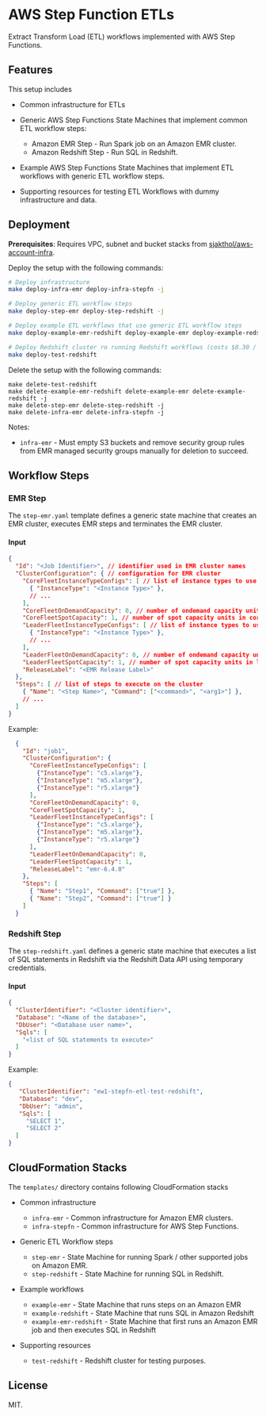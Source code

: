# AWS Step Function ETLs

Extract Transform Load (ETL) workflows implemented with AWS Step Functions.

## Features

This setup includes

* Common infrastructure for ETLs

* Generic AWS Step Functions State Machines that implement common ETL workflow steps:

  * Amazon EMR Step - Run Spark job on an Amazon EMR cluster.
  * Amazon Redshift Step - Run SQL in Redshift.

* Example AWS Step Functions State Machines that implement ETL workflows with
  generic ETL workflow steps.

* Supporting resources for testing ETL Workflows with dummy infrastructure and data.

## Deployment

**Prerequisites**: Requires VPC, subnet and bucket stacks from [sjakthol/aws-account-infra](https://github.com/sjakthol/aws-account-infra).

Deploy the setup with the following commands:

```bash
# Deploy infrastructure
make deploy-infra-emr deploy-infra-stepfn -j

# Deploy generic ETL workflow steps
make deploy-step-emr deploy-step-redshift -j

# Deploy example ETL workflows that use generic ETL workflow steps
make deploy-example-emr-redshift deploy-example-emr deploy-example-redshift -j

# Deploy Redshift cluster ro running Redshift workflows (costs $0.30 / hour in eu-west-1)
make deploy-test-redshift
```

Delete the setup with the following commands:

```
make delete-test-redshift
make delete-example-emr-redshift delete-example-emr delete-example-redshift -j
make delete-step-emr delete-step-redshift -j
make delete-infra-emr delete-infra-stepfn -j
```

Notes:

* `infra-emr` - Must empty S3 buckets and remove security group rules from EMR managed security
groups manually for deletion to succeed.

## Workflow Steps

### EMR Step

The `step-emr.yaml` template defines a generic state machine that creates an EMR
cluster, executes EMR steps and terminates the EMR cluster.

#### Input

```json
{
  "Id": "<Job Identifier>", // identifier used in EMR cluster names
  "ClusterConfiguration": { // configuration for EMR cluster
    "CoreFleetInstanceTypeConfigs": [ // list of instance types to use in core fleet of the cluster
      { "InstanceType": "<Instance Type>" },
      // ...
    ],
    "CoreFleetOnDemandCapacity": 0, // number of ondemand capacity units in core fleet
    "CoreFleetSpotCapacity": 1, // number of spot capacity units in core fleet
    "LeaderFleetInstanceTypeConfigs": [ // list of instance types to use in leader fleet of the cluster
      { "InstanceType": "<Instance Type>" },
      // ...
    ],
    "LeaderFleetOnDemandCapacity": 0, // number of ondemand capacity units in leader fleet
    "LeaderFleetSpotCapacity": 1, // number of spot capacity units in leader fleet
    "ReleaseLabel": "<EMR Release Label>"
  },
  "Steps": [ // list of steps to execute on the cluster
    { "Name": "<Step Name>", "Command": ["<command>", "<arg1>"] },
    // ...
  ]
}
```

Example:

```json
  {
    "Id": "job1",
    "ClusterConfiguration": {
      "CoreFleetInstanceTypeConfigs": [
        {"InstanceType": "c5.xlarge"},
        {"InstanceType": "m5.xlarge"},
        {"InstanceType": "r5.xlarge"}
      ],
      "CoreFleetOnDemandCapacity": 0,
      "CoreFleetSpotCapacity": 1,
      "LeaderFleetInstanceTypeConfigs": [
        {"InstanceType": "c5.xlarge"},
        {"InstanceType": "m5.xlarge"},
        {"InstanceType": "r5.xlarge"}
      ],
      "LeaderFleetOnDemandCapacity": 0,
      "LeaderFleetSpotCapacity": 1,
      "ReleaseLabel": "emr-6.4.0"
    },
    "Steps": [
      { "Name": "Step1", "Command": ["true"] },
      { "Name": "Step2", "Command": ["true"] }
    ]
  }
```

### Redshift Step

The `step-redshift.yaml` defines a generic state machine that executes a list of SQL
statements in Redshift via the Redshift Data API using temporary credentials.

#### Input

```json
{
  "ClusterIdentifier": "<Cluster identifier>",
  "Database": "<Name of the database>",
  "DbUser": "<Database user name>",
  "Sqls": [
    "<list of SQL statements to execute>"
  ]
}
```

Example:

```json
{
   "ClusterIdentifier": "ew1-stepfn-etl-test-redshift",
   "Database": "dev",
   "DbUser": "admin",
   "Sqls": [
     "SELECT 1",
     "SELECT 2"
  ]
}
```


## CloudFormation Stacks

The `templates/` directory contains following CloudFormation stacks

* Common infrastructure
  * `infra-emr` - Common infrastructure for Amazon EMR clusters.
  * `infra-stepfn` - Common infrastructure for AWS Step Functions.

* Generic ETL Workflow steps
  * `step-emr` - State Machine for running Spark / other supported jobs on Amazon EMR.
  * `step-redshift` - State Machine for running SQL in Redshift.

* Example workflows
  * `example-emr` - State Machine that runs steps on an Amazon EMR
  * `example-redshift` - State Machine that runs SQL in Amazon Redshift
  * `example-emr-redshift` - State Machine that first runs an Amazon EMR job and then executes SQL in Redshift

* Supporting resources
  * `test-redshift` - Redshift cluster for testing purposes.

## License

MIT.
